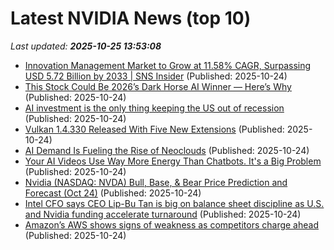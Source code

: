 # Latest NVIDIA News (top 10)
_Last updated: **2025-10-25 13:53:08**_

- [Innovation Management Market to Grow at 11.58% CAGR, Surpassing USD 5.72 Billion by 2033 | SNS Insider](https://www.globenewswire.com/news-release/2025/10/24/3172878/0/en/Innovation-Management-Market-to-Grow-at-11-58-CAGR-Surpassing-USD-5-72-Billion-by-2033-SNS-Insider.html) (Published: 2025-10-24)
- [This Stock Could Be 2026’s Dark Horse AI Winner — Here’s Why](https://www.barchart.com/story/news/35660589/this-stock-could-be-2026s-dark-horse-ai-winner-heres-why) (Published: 2025-10-24)
- [AI investment is the only thing keeping the US out of recession](https://www.theregister.com/2025/10/24/ai_investment_us_recession/) (Published: 2025-10-24)
- [Vulkan 1.4.330 Released With Five New Extensions](https://www.phoronix.com/news/Vulkan-1.4.330-Released) (Published: 2025-10-24)
- [AI Demand Is Fueling the Rise of Neoclouds](https://www.pymnts.com/artificial-intelligence-2/2025/ai-demand-is-fueling-the-rise-of-neoclouds/) (Published: 2025-10-24)
- [Your AI Videos Use Way More Energy Than Chatbots. It's a Big Problem](https://www.cnet.com/tech/services-and-software/your-ai-videos-use-way-more-energy-than-chatbots-its-a-big-problem/) (Published: 2025-10-24)
- [Nvidia (NASDAQ: NVDA) Bull, Base, & Bear Price Prediction and Forecast (Oct 24)](https://biztoc.com/x/12aa45843b81e314) (Published: 2025-10-24)
- [Intel CFO says CEO Lip-Bu Tan is big on balance sheet discipline as U.S. and Nvidia funding accelerate turnaround](https://biztoc.com/x/7fce0815aa3d71f9) (Published: 2025-10-24)
- [Amazon’s AWS shows signs of weakness as competitors charge ahead](https://www.bloomberg.com/news/features/2025-10-24/amazon-s-aws-is-slowed-by-bloat-as-competitors-clinch-ai-deals) (Published: 2025-10-24)
